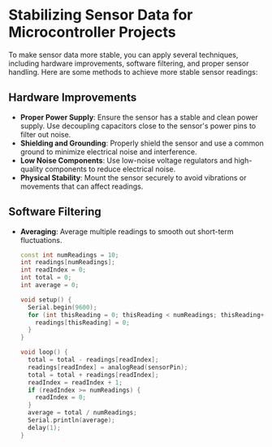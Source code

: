 # Stabilizing Sensor Data for Microcontroller Projects

To make sensor data more stable, you can apply several techniques, including hardware improvements, software filtering, and proper sensor handling. Here are some methods to achieve more stable sensor readings:

## Hardware Improvements

- **Proper Power Supply**: Ensure the sensor has a stable and clean power supply. Use decoupling capacitors close to the sensor's power pins to filter out noise.
- **Shielding and Grounding**: Properly shield the sensor and use a common ground to minimize electrical noise and interference.
- **Low Noise Components**: Use low-noise voltage regulators and high-quality components to reduce electrical noise.
- **Physical Stability**: Mount the sensor securely to avoid vibrations or movements that can affect readings.

## Software Filtering

- **Averaging**: Average multiple readings to smooth out short-term fluctuations.

  ```cpp
  const int numReadings = 10;
  int readings[numReadings];
  int readIndex = 0;
  int total = 0;
  int average = 0;

  void setup() {
    Serial.begin(9600);
    for (int thisReading = 0; thisReading < numReadings; thisReading++) {
      readings[thisReading] = 0;
    }
  }

  void loop() {
    total = total - readings[readIndex];
    readings[readIndex] = analogRead(sensorPin);
    total = total + readings[readIndex];
    readIndex = readIndex + 1;
    if (readIndex >= numReadings) {
      readIndex = 0;
    }
    average = total / numReadings;
    Serial.println(average);
    delay(1);
  }
